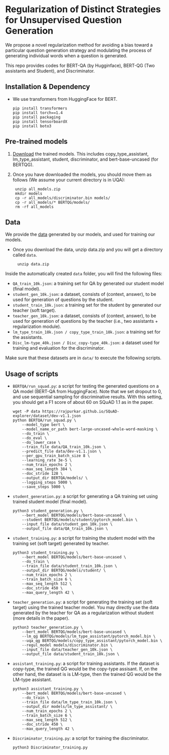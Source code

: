 # Regularization of Distinct Strategies for Unsupervised Question Generation
We propose a novel regularization method for avoiding a bias toward a particular question generation strategy and modulating the process of generating individual words when a question is generated.

This repo provides codes for BERT-QA (by Hugginface), BERT-QG (Two assistants and Student), and Discriminator.

## Installation & Dependency
- We use transformers from HuggingFace for BERT.

      pip install transformers
      pip install torch==1.4
      pip install packaging
      pip install tensorboardX
      pip install boto3

## Pre-trained models
1. [Download][model_link] the trained models. This includes copy_type_assistant, lm_type_assistant, student, discriminator, and bert-base-uncased (for BERTQG).

[model_link]: https://drive.google.com/file/d/1AUFzWVWjjHMhDDca8iF8d9oUwCYhYsq-/view?usp=sharing "Download models"

2. Once you have downloaded the models, you should move them as follows (We assume your current directory is in UQA):
        
        unzip all_models.zip
        mkdir models
        cp -r all_models/discriminator.bin models/
        cp -r all_models/* BERTQG/models/
        rm -rf all_models

## Data
We provide the [data][data_link] generated by our models, and used for training our models.
- Once you download the data, unzip data.zip and you will get a directory called `data`.

        unzip data.zip

Inside the automatically created `data` folder, you will find the following files:

[data_link]: https://drive.google.com/file/d/1At8p5xE7FFoC5hbqWoSydhyU3FGPwArv/view?usp=sharing "Download data"

  - `QA_train_10k.json`: a training set for QA by generated our student model (final model).
  - `student_gen_10k.json`: a dataset, consists of (context, answer), to be used for generation of questions by the student.
  - `student_train_10k.json`: a training set for the student by generated our teacher (soft target).
  - `teacher_gen_10k.json`: a dataset, consists of (context, answer), to be used for generation of questions by the teacher (i.e., two assistants + regularization module).
  - `lm_type_train_10k.json / copy_type_train_10k.json`: a training set for the assistants.
  - `Disc_lm-type_40k.json / Disc_copy-type_40k.json`: a dataset used for training and evaluation for the discriminator.
  
Make sure that these datasets are in `data/` to execute the following scripts.

## Usage of scripts
  - `BERTQA/run_squad.py`: a script for testing the generated questions on a QA model (BERT-QA from HuggingFace). Note that we set dropout to 0, and use sequential sampling for discriminative results. With this setting, you should get a F1 score of about 60 on SQuAD 1.1 as in the paper.
  
        wget -P data https://rajpurkar.github.io/SQuAD-explorer/dataset/dev-v1.1.json
        python BERTQA/run_squad.py \
            --model_type bert \
            --model_name_or_path bert-large-uncased-whole-word-masking \
            --do_train \
            --do_eval \
            --do_lower_case \
            --train_file data/QA_train_10k.json \
            --predict_file data/dev-v1.1.json \
            --per_gpu_train_batch_size 8 \
            --learning_rate 3e-5 \
            --num_train_epochs 2 \
            --max_seq_length 384 \
            --doc_stride 128 \
            --output_dir BERTQA/models/ \
            --logging_steps 5000 \
            --save_steps 5000 \

  - `student_generation.py`: a script for generating a QA training set using trained student model (final model).
  
        python3 student_generation.py \
            --bert_model BERTQG/models/bert-base-uncased \
            --student BERTQG/models/student/pytorch_model.bin \
            --input_file data/student_gen_10k.json \
            --output_file data/QA_train_10k.json \

  - `student_training.py`: a script for training the student model with the training set (soft target) generated by teacher.
  
        python3 student_training.py \
            --bert_model BERTQG/models/bert-base-uncased \
            --do_train \
            --train_file data/student_train_10k.json \
            --output_dir BERTQG/models/student/ \
            --num_train_epochs 2 \
            --train_batch_size 6 \
            --max_seq_length 512 \
            --doc_stride 450 \
            --max_query_length 42 \

  - `teacher_generation.py`: a script for generating the training set (soft target) using the trained teacher model. You may directly use the data generated by the teacher for QA as a regularization without student (more details in the paper).
  
        python3 teacher_generation.py \
            --bert_model BERTQG/models/bert-base-uncased \
            --lm_qg BERTQG/models/lm_type_assistant/pytorch_model.bin \
            --uqa_qg BERTQG/models/copy_type_assistant/pytorch_model.bin \
            --regul_model models/discriminator.bin \
            --input_file data/teacher_gen_10k.json \
            --output_file data/student_train_10k.json \
        
  - `assistant_training.py`: a script for training assistants. If the dataset is copy-type, the trained QG would be the copy-type assisant. If, on the other hand, the dataset is is LM-type, then the trained QG would be the LM-type assistant.
  
        python3 assistant_training.py \
            --bert_model BERTQG/models/bert-base-uncased \
            --do_train \
            --train_file data/lm_type_train_10k.json \
            --output_dir models/lm_type_assistant/ \
            --num_train_epochs 2 \
            --train_batch_size 6 \
            --max_seq_length 512 \
            --doc_stride 450 \
            --max_query_length 42 \         
  
  - `Discriminator_training.py`: a script for training the discriminator.
  
        python3 Discriminator_training.py
